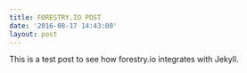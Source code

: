 ```yaml
---
title: FORESTRY.IO POST
date: '2016-08-17 14:43:00'
layout: post
---
```

This is a test post to see how forestry.io integrates with Jekyll.